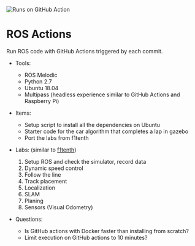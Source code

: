 ![Runs on GitHub Action](https://github.com/race-on/ros-action/workflows/Runs%20on%20GitHub%20Action/badge.svg)

# ROS Actions

Run ROS code with GitHub Actions triggered by each commit. 

- Tools:
  - ROS Melodic
  - Python 2.7
  - Ubuntu 18.04
  - Multipass (headless experience similar to GitHub Actions and Raspberry Pi)
  
- Items:
  - Setup script to install all the dependencies on Ubuntu
  - Starter code for the car algorithm that completes a lap in gazebo
  - Port the labs from f1tenth
  
- Labs: (similar to [f1tenth](https://f1tenth-coursekit.readthedocs.io/en/stable/introduction/syllabus.html))
  1. Setup ROS and check the simulator, record data
  1. Dynamic speed control
  1. Follow the line
  1. Track placement
  1. Localization
  1. SLAM
  1. Planing
  1. Sensors (Visual Odometry)
  
- Questions:
  - Is GitHub actions with Docker faster than installing from scratch?
  - Limit execution on GitHub actions to 10 minutes?
  
